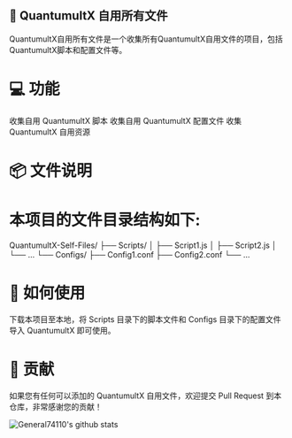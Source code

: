 ## 🤩 QuantumultX 自用所有文件

QuantumultX自用所有文件是一个收集所有QuantumultX自用文件的项目，包括QuantumultX脚本和配置文件等。

# 💻 功能

收集自用 QuantumultX 脚本
收集自用 QuantumultX 配置文件
收集 QuantumultX 自用资源
# 📦 文件说明

# 本项目的文件目录结构如下:

QuantumultX-Self-Files/
├── Scripts/
│   ├── Script1.js
│   ├── Script2.js
│   └── ...
└── Configs/
    ├── Config1.conf
    ├── Config2.conf
    └── ...
# 🚀 如何使用

下载本项目至本地，将 Scripts 目录下的脚本文件和 Configs 目录下的配置文件导入 QuantumultX 即可使用。

# 🤝 贡献

如果您有任何可以添加的 QuantumultX 自用文件，欢迎提交 Pull Request 到本仓库，非常感谢您的贡献！

![General74110's github stats](https://github-readme-stats.vercel.app/api?username=General74110&show_icons=true&theme=vue-dark)
